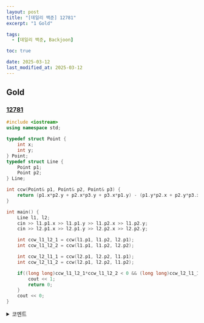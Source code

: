 ```yaml
---
layout: post
title: "[데일리 백준] 12781"
excerpt: "1 Gold"

tags:
  - [데일리 백준, Backjoon]

toc: true

date: 2025-03-12
last_modified_at: 2025-03-12
---
```

## Gold
### [12781][def]

```c++
#include <iostream>
using namespace std;

typedef struct Point {
    int x;
    int y;
} Point;
typedef struct Line {
    Point p1;
    Point p2;
} Line;

int ccw(Point& p1, Point& p2, Point& p3) {
    return (p1.x*p2.y + p2.x*p3.y + p3.x*p1.y) - (p1.y*p2.x + p2.y*p3.x + p3.y*p1.x);
}

int main() {
    Line l1, l2;
    cin >> l1.p1.x >> l1.p1.y >> l1.p2.x >> l1.p2.y;
    cin >> l2.p1.x >> l2.p1.y >> l2.p2.x >> l2.p2.y;

    int ccw_l1_l2_1 = ccw(l1.p1, l1.p2, l2.p1);
    int ccw_l1_l2_2 = ccw(l1.p1, l1.p2, l2.p2);

    int ccw_l2_l1_1 = ccw(l2.p1, l2.p2, l1.p1);
    int ccw_l2_l1_2 = ccw(l2.p1, l2.p2, l1.p2);

    if((long long)ccw_l1_l2_1*ccw_l1_l2_2 < 0 && (long long)ccw_l2_l1_1*ccw_l2_l1_2 < 0) {
        cout << 1;
        return 0;
    }
    cout << 0;
}
```

<details>
<summary>코멘트</summary>
<div markdown="1">

- CCW - Line Segment Intersection

</div>
</details>

[def]: https://www.acmicpc.net/problem/12781